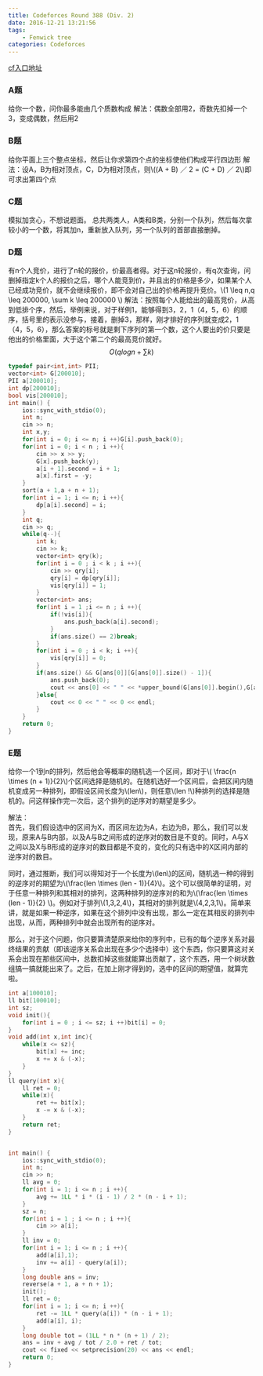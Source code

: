 ```yaml
---
title: Codeforces Round 388 (Div. 2)
date: 2016-12-21 13:21:56
tags:
	- Fenwick tree
categories: Codeforces
---
```


[cf入口地址](http://codeforces.com/contest/749)
<!--more-->
### A题
给你一个数，问你最多能由几个质数构成
解法：偶数全部用2，奇数先扣掉一个3，变成偶数，然后用2

### B题
给你平面上三个整点坐标，然后让你求第四个点的坐标使他们构成平行四边形
解法：设A，B为相对顶点，C，D为相对顶点，则\\((A + B) ／ 2 = (C + D) ／ 2\\)即可求出第四个点

### C题
模拟加贪心，不想说题面。
总共两类人，A类和B类，分别一个队列，然后每次拿较小的一个数，将其加n，重新放入队列，另一个队列的首部直接删掉。

### D题
有n个人竞价，进行了n轮的报价，价最高者得。对于这n轮报价，有q次查询，问删掉指定k个人的报价之后，哪个人能竞到价，并且出的价格是多少，如果某个人已经成功竞价，就不会继续报价，即不会对自己出的价格再提升竞价。\\(1 \leq n,q \leq 200000, \sum k \leq 200000 \\)
解法：按照每个人能给出的最高竞价，从高到低排个序，然后，举例来说，对于样例1，能够得到3，2，1（4，5，6）的顺序，括号里的表示没参与，接着，删掉3，那样，刚才排好的序列就变成2，1（4，5，6），那么答案的标号就是剩下序列的第一个数，这个人要出的价只要是他出的价格里面，大于这个第二个的最高竞价就好。$$O(qlogn + \sum k)$$  
```cpp
typedef pair<int,int> PII;
vector<int> G[200010];
PII a[200010];
int dp[200010];
bool vis[200010];
int main() {
    ios::sync_with_stdio(0);
    int n;
    cin >> n;
    int x,y;
    for(int i = 0; i <= n; i ++)G[i].push_back(0);
    for(int i = 0; i < n ; i ++){
        cin >> x >> y;
        G[x].push_back(y);
        a[i + 1].second = i + 1;
        a[x].first = -y;
    }
    sort(a + 1,a + n + 1);
    for(int i = 1; i <= n; i ++){
        dp[a[i].second] = i;
    }
    int q;
    cin >> q;
    while(q--){
        int k;
        cin >> k;
        vector<int> qry(k);
        for(int i = 0 ; i < k ; i ++){
            cin >> qry[i];
            qry[i] = dp[qry[i]];
            vis[qry[i]] = 1;
        }
        vector<int> ans;
        for(int i = 1 ;i <= n ; i ++){
            if(!vis[i]){
                ans.push_back(a[i].second);
            }
            if(ans.size() == 2)break;
        }
        for(int i = 0 ; i < k; i ++){
            vis[qry[i]] = 0;
        }
        if(ans.size() && G[ans[0]][G[ans[0]].size() - 1]){
            ans.push_back(0);
            cout << ans[0] << " " << *upper_bound(G[ans[0]].begin(),G[ans[0]].end(),G[ans[1]][G[ans[1]].size() - 1]) << endl;
        }else{
            cout << 0 << " " << 0 << endl;
        }
    }
    return 0;
}
```
### E题
给你一个1到n的排列，然后他会等概率的随机选一个区间，即对于\\( \frac{n \times (n + 1)}{2}\\)个区间选择是随机的。在随机选好一个区间后，会把区间内随机变成另一种排列，即假设区间长度为\\(len\\)，则任意\\(len !\\)种排列的选择是随机的。问这样操作完一次后，这个排列的逆序对的期望是多少。

解法：  
首先，我们假设选中的区间为X，而区间左边为A，右边为B，那么，我们可以发现，原来A与B内部，以及A与B之间形成的逆序对的数目是不变的。同时，A与X之间以及X与B形成的逆序对的数目都是不变的，变化的只有选中的X区间内部的逆序对的数目。 
 
同时，通过推断，我们可以得知对于一个长度为\\(len\\)的区间，随机选一种的得到的逆序对的期望为\\(\frac{len \times (len - 1)}{4}\\)。这个可以很简单的证明，对于任意一种排列和其相对的排列，这两种排列的逆序对的和为\\(\frac{len \times (len - 1)}{2} \\)。例如对于排列\\(1,3,2,4\\)，其相对的排列就是\\(4,2,3,1\\)。简单来讲，就是如果一种逆序，如果在这个排列中没有出现，那么一定在其相反的排列中出现，从而，两种排列中就会出现所有的逆序对。  

那么，对于这个问题，你只要算清楚原来给你的序列中，已有的每个逆序关系对最终结果的贡献（即该逆序关系会出现在多少个选择中）这个东西，你只要算这对关系会出现在那些区间中，总数扣掉这些就能算出贡献了，这个东西，用一个树状数组搞一搞就能出来了。之后，在加上刚才得到的，选中的区间的期望值，就算完啦。
```cpp
int a[100010];
ll bit[100010];
int sz;
void init(){
    for(int i = 0 ; i <= sz; i ++)bit[i] = 0;
}
void add(int x,int inc){
    while(x <= sz){
        bit[x] += inc;
        x += x & (-x);
    }
}
ll query(int x){
    ll ret = 0;
    while(x){
        ret += bit[x];
        x -= x & (-x);
    }
    return ret;
}


int main() {
    ios::sync_with_stdio(0);
    int n;
    cin >> n;
    ll avg = 0;
    for(int i = 1; i <= n ; i ++){
        avg += 1LL * i * (i - 1) / 2 * (n - i + 1);
    }
    sz = n;
    for(int i = 1 ; i <= n ; i ++){
        cin >> a[i];
    }
    ll inv = 0;
    for(int i = 1; i <= n ; i ++){
        add(a[i],1);
        inv += a[i] - query(a[i]);
    }
    long double ans = inv;
    reverse(a + 1, a + n + 1);
    init();
    ll ret = 0;
    for(int i = 1; i <= n; i ++){
        ret -= 1LL * query(a[i]) * (n - i + 1);
        add(a[i], i);
    }
    long double tot = (1LL * n * (n + 1) / 2);
    ans = inv + avg / tot / 2.0 + ret / tot;
    cout << fixed << setprecision(20) << ans << endl;
    return 0;
}
```

